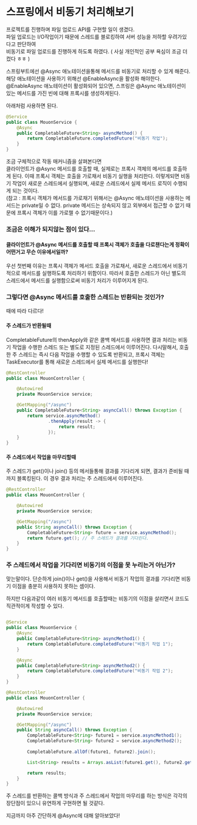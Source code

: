 # 스프링에서 비동기 처리해보기

프로젝트를 진행하며 파일 업로드 API를 구현할 일이 생겼다.  
파일 업로드는 I/O작업이기 때문에 스레드를 블로킹하여 서버 성능을 저하할 우려가있다고 판단하여  
비동기로 파일 업로드를 진행하게 하도록 하였다. ( 사실 개인적인 공부 욕심이 조금 더 컸다 ㅎㅎ )

스프링부트에선 @Async 애노테이션을통해 메서드를 비동기로 처리할 수 있게 해준다.  
해당 애노테이션을 사용하기 위해선 @EnableAsync을 활성화 해야한다.  
@EnableAsync 애노테이션이 활성화되어 있으면, 스프링은 @Async 애노테이션이 있는 메서드를 가진 빈에 대해 프록시를 생성하게된다.  

아래처럼 사용하면 된다.
```java
@Service
public class MouonService {
    @Async
    public CompletableFuture<String> asyncMethod() {
        return CompletableFuture.completedFuture("비동기 작업");
    }
}
```

조금 구체적으로 작동 매커니즘을 살펴본다면  
클라이언트가 @Async 메서드를 호출할 때, 실제로는 프록시 객체의 메서드를 호출하게 된다. 
이때 프록시 객체는 호출을 가로채서 비동기 실행을 처리한다.
이렇게되면 비동기 작업이 새로운 스레드에서 실행되며, 새로운 스레드에서 
실제 메서드 로직이 수행되게 되는 것이다.  
(참고 : 프록시 객체가 메서드를 가로채기 위해서는 @Async 애노테이션을 사용하는 메서드는 private일 수 없다. 
private 메서드는 상속되지 않고 외부에서 접근할 수 없기 때문에 프록시 객체가 이를 가로챌 수 없기때문이다.)

### 조금은 이해가 되지않는 점이 있다...

#### 클라이언트가 @Async 메서드를 호출할 때 프록시 객체가 호출을 다로챈다는게 정확이 어떤거고 무슨 이유에서일까?

우선 첫번째 이유는 프록시 객체가 메서드 호출을 가로채서, 
새로운 스레드에서 비동기적으로 메서드를 실행하도록 처리하기 위함이다.
따라서 호출한 스레드가 아닌 별도의 스레드에서 메서드를 실행함으로써 비동기 처리가 이루어지게 된다.

### 그렇다면 @Async 메서드를 호출한 스레드는 반환되는 것인가?  
  
때에 따라 다르다!

#### 주 스레드가 반환될때
CompletableFuture의 thenApply와 같은 콜백 메서드를 사용하면 결과 처리는 
비동기 작업을 수행한 스레드 또는 별도로 지정된 스레드에서 이루어진다. 
다시말해서, 
호출한 주 스레드는 즉시 다음 작업을 수행할 수 있도록 반환되고, 
프록시 객체는 TaskExecutor를 통해 새로운 스레드에서 실제 메서드를 실행한다!
```java
@RestController
public class MouonController {

    @Autowired
    private MouonService service;

    @GetMapping("/async")
    public CompletableFuture<String> asyncCall() throws Exception {
        return service.asyncMethod()
                .thenApply(result -> {
                    return result;
                });
    }
}

```
#### 주 스레드에서 작업을 마무리할때

주 스레드가 get()이나 join() 등의 메서들통해 결과를 기다리게 되면,
결과가 준비될 때까지 블록킹된다. 
이 경우 결과 처리는 주 스레드에서 이루어진다.


```java
@RestController
public class MouonController {

    @Autowired
    private MouonService service;

    @GetMapping("/async")
    public String asyncCall() throws Exception {
        CompletableFuture<String> future = service.asyncMethod();
        return future.get(); // 주 스레드가 결과를 기다린다.
    }
}

```

### 주 스레드에서 작업을 기다리면 비동기의 이점을 못 누리는거 아닌가?

맞는말이다. 단순하게 join()이나 get()을 사용해서 
비동기 작업의 결과를 기다리면 
비동기 이점을 충분히 사용하지 못하는 셈이다.

하지만 다음과같이 여러 비동기 메서드를 호출할때는 비동기의 이점을 살리면서
코드도 직관적이게 작성할 수 있다.

```java

@Service
public class MouonService {
    @Async
    public CompletableFuture<String> asyncMethod1() {
        return CompletableFuture.completedFuture("비동기 작업 1");
    }

    @Async
    public CompletableFuture<String> asyncMethod2() {
        return CompletableFuture.completedFuture("비동기 작업 2");
    }
}

@RestController
public class MouonController {

    @Autowired
    private MouonService service;

    @GetMapping("/async")
    public String asyncCall() throws Exception {
        CompletableFuture<String> future1 = service.asyncMethod1();
        CompletableFuture<String> future2 = service.asyncMethod2();
        
        CompletableFuture.allOf(future1, future2).join();

        List<String> results = Arrays.asList(future1.get(), future2.get());

        return results; 
    }
}

```

주 스레드를 반환하는 콜백 방식과 주 스레드에서 작업의 마무리를 하는 방식은 각각의 장단점이 있으니 유연하게
구현하면 될 것같다.


지금까지 아주 간단하게 @Async에 대해 알아보았다!
